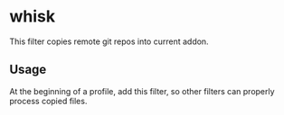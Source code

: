 # whisk

This filter copies remote git repos into current addon.

## Usage

At the beginning of a profile, add this filter, so other filters can properly process copied files.